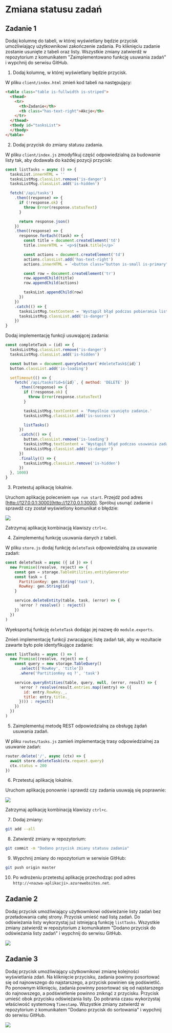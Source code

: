 # Zmiana statusu zadań

## Zadanie 1
Dodaj kolumnę do tabeli, w której wyświetlany będzie przycisk umożliwiający użytkownikowi zakończenie zadania. Po kliknięciu zadanie zostanie usunięte z tabeli oraz listy. Wszystkie zmiany zatwierdź w repozytorium z komunikatem "Zaimplementowano funkcję usuwania zadań" i wypchnij do serwisu GitHub.

1. Dodaj kolumnę, w której wyświetlany będzie przycisk.

W pliku `client/index.html` zmień kod tabeli na następujący:

```html
<table class="table is-fullwidth is-striped">
  <thead>
    <tr>
      <th>Zadanie</th>
      <th class="has-text-right">Akcje</th>
    </tr>
  </thead>
  <tbody id="tasksList">
  </tbody>
</table>
```

2. Dodaj przycisk do zmiany statusu zadania.

W pliku `client/index.js` zmodyfikuj część odpowiedzialną za budowanie listy tak, aby dodawała do każdej pozycji przycisk:

```js
const listTasks = async () => {
  tasksList.innerHTML = ''
  tasksListMsg.classList.remove('is-danger')
  tasksListMsg.classList.add('is-hidden')

  fetch('/api/tasks')
    .then((response) => {
      if (!response.ok) {
        throw Error(response.statusText)
      }

      return response.json()
    })
    .then((response) => {
      response.forEach((task) => {
        const title = document.createElement('td')
        title.innerHTML = `<p>${task.title}</p>`

        const actions = document.createElement('td')
        actions.classList.add('has-text-right')
        actions.innerHTML = `<button class="button is-small is-primary" id="deleteTask${task.id}" onclick="completeTask('${task.id}');"><span class="icon is-small"><i class="fas fa-check"></i></span></button>`

        const row = document.createElement('tr')
        row.appendChild(title)
        row.appendChild(actions)

        tasksList.appendChild(row)
      })
    })
    .catch(() => {
      tasksListMsg.textContent = 'Wystąpił błąd podczas pobierania listy zadań. Spróbuj ponownie później.'
      tasksListMsg.classList.add('is-danger')
    })
}
```

Dodaj implementację funkcji usuwającej zadania:

```js
const completeTask = (id) => {
  tasksListMsg.classList.remove('is-danger')
  tasksListMsg.classList.add('is-hidden')

  const button = document.querySelector(`#deleteTask${id}`)
  button.classList.add('is-loading')

  setTimeout(() => {
    fetch(`/api/tasks?id=${id}`, { method: 'DELETE' })
      .then((response) => {
        if (!response.ok) {
          throw Error(response.statusText)
        }

        tasksListMsg.textContent = 'Pomyślnie usunięto zadanie.'
        tasksListMsg.classList.add('is-success')

        listTasks()
      })
      .catch(() => {
        button.classList.remove('is-loading')
        tasksListMsg.textContent = 'Wystąpił błąd podczas usuwania zadania. Spróbuj ponownie później.'
        tasksListMsg.classList.add('is-danger')
      })
      .finally(() => {
        tasksListMsg.classList.remove('is-hidden')
      })
  }, 1000)
}
```

3. Przetestuj aplikację lokalnie.

Uruchom aplikację poleceniem `npm run start`. Przejdź pod adres [http://127.0.0.1:3000](http://127.0.0.1:3000). Spróbuj usunąć zadanie i sprawdź czy został wyświetlony komunikat o błędzie:

![](obrazy/L6_Z1_Blad.png)

Zatrzymaj aplikację kombinacją klawiszy `ctrl+c`.

4. Zaimplementuj funkcję usuwania danych z tabeli.

W pliku `store.js` dodaj funkcję `deleteTask` odpowiedzialną za usuwanie zadań:

```js
const deleteTask = async ({ id }) => (
  new Promise((resolve, reject) => {
    const gen = storage.TableUtilities.entityGenerator
    const task = {
      PartitionKey: gen.String('task'),
      RowKey: gen.String(id)
    }

    service.deleteEntity(table, task, (error) => {
      !error ? resolve() : reject()
    })
  })
)
```

Wyeksportuj funkcję `deleteTask` dodając jej nazwę do `module.exports`.

Zmień implementację funkcji zwracającej listę zadań tak, aby w rezultacie zawarte było pole identyfikujące zadanie:

```js
const listTasks = async () => (
  new Promise((resolve, reject) => {
    const query = new storage.TableQuery()
      .select(['RowKey', 'title'])
      .where('PartitionKey eq ?', 'task')

    service.queryEntities(table, query, null, (error, result) => {
      !error ? resolve(result.entries.map((entry) => ({
        id: entry.RowKey._,
        title: entry.title._
      }))) : reject()
    })
  })
)

```

5. Zaimplementuj metodę REST odpowiedzialną za obsługę żądań usuwania zadań.

W pliku `routes/tasks.js` zamień implementację trasy odpowiedzialnej za usuwanie zadań:

```js
router.delete('/', async (ctx) => {
  await store.deleteTask(ctx.request.query)
  ctx.status = 200
})
```

6. Przetestuj aplikację lokalnie.

Uruchom aplikację ponownie i sprawdź czy zadania usuwają się poprawnie:

![](obrazy/L6_Z1_Sukces.png)

Zatrzymaj aplikację kombinacją klawiszy `ctrl+c`.

7. Dodaj zmiany:

```sh
git add --all
```

8. Zatwierdź zmiany w repozytorium:

```sh
git commit -m "Dodano przycisk zmiany statusu zadania"
```

9. Wypchnij zmiany do repozytorium w serwisie GitHub:

```sh
git push origin master
```

10. Po wdrożeniu przetestuj aplikację przechodząc pod adres `http://<nazwa-aplikacji>.azurewebsites.net`.

## Zadanie 2
Dodaj przycisk umożliwiający użytkownikowi odświeżanie listy zadań bez przeładowania całej strony. Przycisk umieść nad listą zadań. Do odświeżania listy wykorzystaj już istniejącą funkcję `listTasks`. Wszystkie zmiany zatwierdź w repozytorium z komunikatem "Dodano przycisk do odświeżania listy zadań" i wypchnij do serwisu GitHub.

![](obrazy/L6_Z2_Odswiez.png)

## Zadanie 3
Dodaj przycisk umożliwiający użytkownikowi zmianę kolejności wyświetlania zdań. Na kliknięcie przycisku, zadania powinny posortować się od najnowszego do najstarszego, a przycisk powinien się podświetlić. Po ponownym kliknięciu, zadania powinny posortować się od najstarszego do najnowszego, a podświetlenie powinno zniknąć z przycisku. Przycisk umieść obok przycisku odświeżania listy. Do pobrania czasu wykorzystaj właściwość systemową `Timestamp`. Wszystkie zmiany zatwierdź w repozytorium z komunikatem "Dodano przycisk do sortowania" i wypchnij do serwisu GitHub.

![](obrazy/L6_Z3_Sortuj.png)